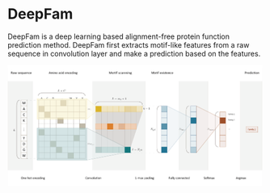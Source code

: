 # DeepFam

DeepFam is a deep learning based alignment-free protein function prediction method. DeepFam first extracts motif-like features from a raw sequence in convolution layer and make a prediction based on the features.

![Figure](images/Figure1.png)
